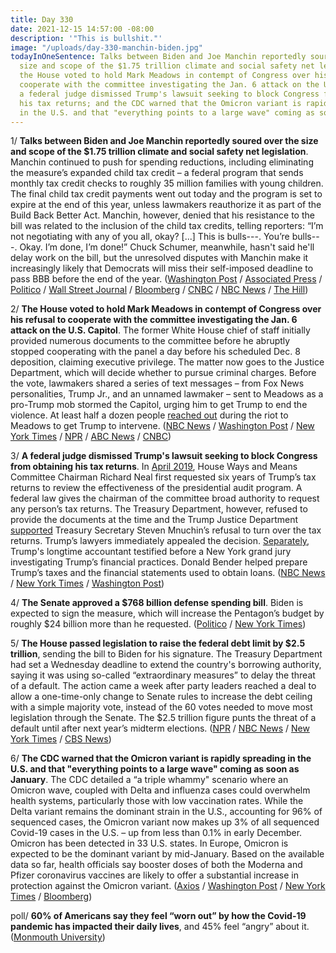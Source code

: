 ```yaml
---
title: Day 330
date: 2021-12-15 14:57:00 -08:00
description: '"This is bullshit."'
image: "/uploads/day-330-manchin-biden.jpg"
todayInOneSentence: Talks between Biden and Joe Manchin reportedly soured over the
  size and scope of the $1.75 trillion climate and social safety net legislation;
  the House voted to hold Mark Meadows in contempt of Congress over his refusal to
  cooperate with the committee investigating the Jan. 6 attack on the U.S. Capitol;
  a federal judge dismissed Trump's lawsuit seeking to block Congress from obtaining
  his tax returns; and the CDC warned that the Omicron variant is rapidly spreading
  in the U.S. and that "everything points to a large wave" coming as soon as January.
---
```


1/ **Talks between Biden and Joe Manchin reportedly soured over the size and scope of the $1.75 trillion climate and social safety net legislation**. Manchin continued to push for spending reductions, including eliminating the measure’s expanded child tax credit – a federal program that sends monthly tax credit checks to roughly 35 million families with young children. The final child tax credit payments went out today and the program is set to expire at the end of this year, unless lawmakers reauthorize it as part of the Build Back Better Act. Manchin, however, denied that his resistance to the bill was related to the inclusion of the child tax credits, telling reporters: “I’m not negotiating with any of you all, okay? \[...\] This is bulls---. You’re bulls---. Okay. I’m done, I’m done!” Chuck Schumer, meanwhile, hasn't said he'll delay work on the bill, but the unresolved disputes with Manchin make it increasingly likely that Democrats will miss their self-imposed deadline to pass BBB before the end of the year. ([Washington Post](https://www.washingtonpost.com/us-policy/2021/12/15/biden-manchin-spending-democrats/) / [Associated Press](https://apnews.com/article/joe-biden-business-environment-joe-manchin-congress-40f8b0c57abc54c343e35583de35dcff) / [Politico](https://www.politico.com/news/2021/12/14/senate-democrats-wrestle-with-two-end-of-the-year-priorities-524217) / [Wall Street Journal](https://www.wsj.com/articles/biden-agenda-slows-in-senate-as-final-child-tax-credit-payments-land-in-bank-accounts-11639591303?mod=politics_lead_pos1) / [Bloomberg](https://www.bloomberg.com/news/articles/2021-12-15/senate-democrats-weigh-fallback-plan-for-delay-on-biden-agenda?srnd=premium&sref=MIBMEEoj) / [CNBC](https://www.cnbc.com/2021/12/15/build-back-better-act-democrats-unlikely-to-pass-biden-social-spending-plan.html) / [NBC News](https://www.nbcnews.com/politics/congress/democrats-hopes-dim-build-back-better-will-pass-new-year-n1286043) / [The Hill](https://thehill.com/homenews/senate/585849-democrats-push-manchin-on-nuclear-option-for-voting-rights?rl=1))

2/ **The House voted to hold Mark Meadows in contempt of Congress over his refusal to cooperate with the committee investigating the Jan. 6 attack on the U.S. Capitol**. The former White House chief of staff initially provided numerous documents to the committee before he abruptly stopped cooperating with the panel a day before his scheduled Dec. 8 deposition, claiming executive privilege. The matter now goes to the Justice Department, which will decide whether to pursue criminal charges. Before the vote, lawmakers shared a series of text messages – from Fox News personalities, Trump Jr., and an unnamed lawmaker – sent to Meadows as a pro-Trump mob stormed the Capitol, urging him to get Trump to end the violence. At least half a dozen people [reached out](https://www.washingtonpost.com/politics/2021/12/14/text-messages-meadows-renew-focus-trumps-inaction-during-jan-6-attack/) during the riot to Meadows to get Trump to intervene. ([NBC News](https://www.nbcnews.com/politics/congress/house-expected-vote-mark-meadows-criminal-contempt-referral-n1285908) / [Washington Post](https://www.washingtonpost.com/politics/jan-6-house-committee-meadows-trump/2021/12/14/ae2d10a8-5ce9-11ec-ae5b-5002292337c7_story.html) / [New York Times](https://www.nytimes.com/2021/12/14/us/mark-meadows-contempt-capitol-riot.html) / [NPR](https://www.npr.org/2021/12/14/1064068696/the-house-votes-to-hold-mark-meadows-in-contempt-sending-a-criminal-referral-to-) / [ABC News](https://abcnews.go.com/Politics/full-house-expected-hold-mark-meadows-contempt-congress/story?id=81745730) / [CNBC](https://www.cnbc.com/2021/12/14/capitol-riot-fox-hosts-donald-trump-jr-texted-meadows-to-urge-action-by-trump.html))

3/ **A federal judge dismissed Trump's lawsuit seeking to block Congress from obtaining his tax returns**. In [April 2019](https://whatthefuckjusthappenedtoday.com/2019/04/03/day-804/#1-house-democrats-formally-requested), House Ways and Means Committee Chairman Richard Neal first requested six years of Trump’s tax returns to review the effectiveness of the presidential audit program. A federal law gives the chairman of the committee broad authority to request any person’s tax returns. The Treasury Department, however, refused to provide the documents at the time and the Trump Justice Department [supported](https://whatthefuckjusthappenedtoday.com/2019/06/14/day-876/#6-the-justice-department-supported-t) Treasury Secretary Steven Mnuchin’s refusal to turn over the tax returns. Trump’s lawyers immediately appealed the decision. [Separately](https://www.washingtonpost.com/politics/donald-bender-rosemary-vrablic-trump-grand-jury/2021/12/14/0e72c804-5c5e-11ec-8665-aed48580f911_story.html), Trump's longtime accountant testified before a New York grand jury investigating Trump’s financial practices. Donald Bender helped prepare Trump’s taxes and the financial statements used to obtain loans. ([NBC News](https://www.nbcnews.com/politics/donald-trump/judge-tosses-trump-s-lawsuit-over-house-committee-access-his-n1285973) / [New York Times](https://www.nytimes.com/2021/12/14/us/trump-tax-returns.html) / [Washington Post](https://www.washingtonpost.com/dc-md-va/2021/12/14/trump-tax-records-treasury-release/))

4/ **The Senate approved a $768 billion defense spending bill**. Biden is expected to sign the measure, which will increase the Pentagon’s budget by roughly $24 billion more than he requested. ([Politico](https://www.politico.com/news/2021/12/15/senate-sends-768b-defense-policy-bill-to-biden-524734) / [New York Times](https://www.nytimes.com/2021/12/15/us/politics/defense-spending-bill.html))

5/ **The House passed legislation to raise the federal debt limit by $2.5 trillion**, sending the bill to Biden for his signature. The Treasury Department had set a Wednesday deadline to extend the country's borrowing authority, saying it was using so-called “extraordinary measures” to delay the threat of a default. The action came a week after party leaders reached a deal to allow a one-time-only change to Senate rules to increase the debt ceiling with a simple majority vote, instead of the 60 votes needed to move most legislation through the Senate. The $2.5 trillion figure punts the threat of a default until after next year’s midterm elections. ([NPR](https://www.npr.org/2021/12/15/1064114046/congress-votes-to-raise-the-debt-ceiling-punting-the-next-fight-to-2023) / [NBC News](https://www.nbcnews.com/politics/congress/congress-vote-debt-ceiling-increase-ahead-key-deadline-prevent-default-n1285924) / [New York Times](https://www.nytimes.com/2021/12/14/us/politics/debt-limit.html) / [CBS News](https://abcnews.go.com/Politics/senate-democrats-raise-debt-limit-25-trillion-averting/story?id=81746695))

6/ **The CDC warned that the Omicron variant is rapidly spreading in the U.S. and that "everything points to a large wave" coming as soon as January**. The CDC detailed a “a triple whammy" scenario where an Omicron wave, coupled with Delta and influenza cases could overwhelm health systems, particularly those with low vaccination rates. While the Delta variant remains the dominant strain in the U.S., accounting for 96% of sequenced cases, the Omicron variant now makes up 3% of all sequenced Covid-19 cases in the U.S. – up from less than 0.1% in early December. Omicron has been detected in 33 U.S. states. In Europe, Omicron is expected to be the dominant variant by mid-January. Based on the available data so far, health officials say booster doses of both the Moderna and Pfizer coronavirus vaccines are likely to offer a substantial increase in protection against the Omicron variant. ([Axios](https://www.axios.com/omicron-coronavirus-cases-europe-us-c85be94d-8edf-4d61-9f05-de924bff6760.html) / [Washington Post](https://www.washingtonpost.com/health/2021/12/14/omicron-us-spread/) / [New York Times](https://www.nytimes.com/live/2021/12/15/world/covid-omicron-vaccines#omicron-could-be-dominant-in-europe-by-mid-january-officials-say) / [Bloomberg](https://www.bloomberg.com/news/articles/2021-12-14/omicron-accounts-for-3-of-u-s-covid-cases-as-delta-reigns?sref=MIBMEEoj))

poll/ **60% of Americans say they feel “worn out” by how the Covid-19 pandemic has impacted their daily lives**, and 45% feel “angry” about it. ([Monmouth University](https://www.monmouth.edu/polling-institute/reports/MonmouthPoll_US_121521/))